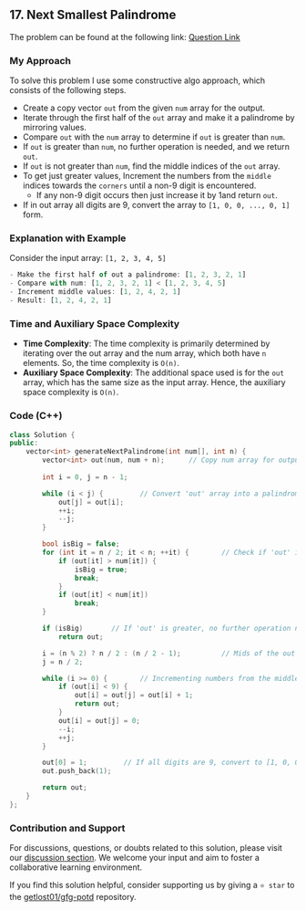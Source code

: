 ## 17. Next Smallest Palindrome

The problem can be found at the following link: [Question Link](https://practice.geeksforgeeks.org/problems/next-smallest-palindrome4740/1)

### My Approach

To solve this problem I use some constructive algo approach, which consists of the following steps.

- Create a copy vector `out` from the given `num` array for the output.
- Iterate through the first half of the `out` array and make it a palindrome by mirroring values.
- Compare `out` with the `num` array to determine if `out` is greater than `num`.
- If `out` is greater than `num`, no further operation is needed, and we return `out`.
- If `out` is not greater than `num`, find the middle indices of the `out` array.
- To get just greater values, Increment the numbers from the `middle` indices towards the `corners` until a non-9 digit is encountered.
	- If any non-9 digit occurs then just increase it by 1and return `out`.
- If in out array all digits are 9, convert the array to `[1, 0, 0, ..., 0, 1]` form.

### Explanation with Example

Consider the input array: `[1, 2, 3, 4, 5]`

```js
- Make the first half of out a palindrome: [1, 2, 3, 2, 1]
- Compare with num: [1, 2, 3, 2, 1] < [1, 2, 3, 4, 5]
- Increment middle values: [1, 2, 4, 2, 1]
- Result: [1, 2, 4, 2, 1]
```

### Time and Auxiliary Space Complexity

- **Time Complexity**: The time complexity is primarily determined by iterating over the out array and the num array, which both have `n` elements. So, the time complexity is `O(n)`.
- **Auxiliary Space Complexity**: The additional space used is for the `out` array, which has the same size as the input array. Hence, the auxiliary space complexity is `O(n)`.

### Code (C++)

```cpp
class Solution {
public:
    vector<int> generateNextPalindrome(int num[], int n) {
        vector<int> out(num, num + n); 		// Copy num array for output
        
        int i = 0, j = n - 1;

        while (i < j) { 		// Convert 'out' array into a palindrome
            out[j] = out[i];
            ++i;
            --j;
        }

        bool isBig = false;
        for (int it = n / 2; it < n; ++it) { 		// Check if 'out' is greater than 'num'
            if (out[it] > num[it]) {
                isBig = true;
                break;
            }
            if (out[it] < num[it])
                break;
        }

        if (isBig)		 // If 'out' is greater, no further operation needed
            return out;

        i = (n % 2) ? n / 2 : (n / 2 - 1);  		// Mids of the out array
        j = n / 2;

        while (i >= 0) { 		// Incrementing numbers from the middle to the corners
            if (out[i] < 9) {
                out[i] = out[j] = out[i] + 1;
                return out;
            }
            out[i] = out[j] = 0;
            --i;
            ++j;
        }

        out[0] = 1; 		// If all digits are 9, convert to [1, 0, 0, ..., 0, 1]
        out.push_back(1);

        return out;
    }
};
```

### Contribution and Support

For discussions, questions, or doubts related to this solution, please visit our [discussion section](https://github.com/getlost01/gfg-potd/discussions). We welcome your input and aim to foster a collaborative learning environment.

If you find this solution helpful, consider supporting us by giving a `⭐ star` to the [getlost01/gfg-potd](https://github.com/getlost01/gfg-potd) repository.